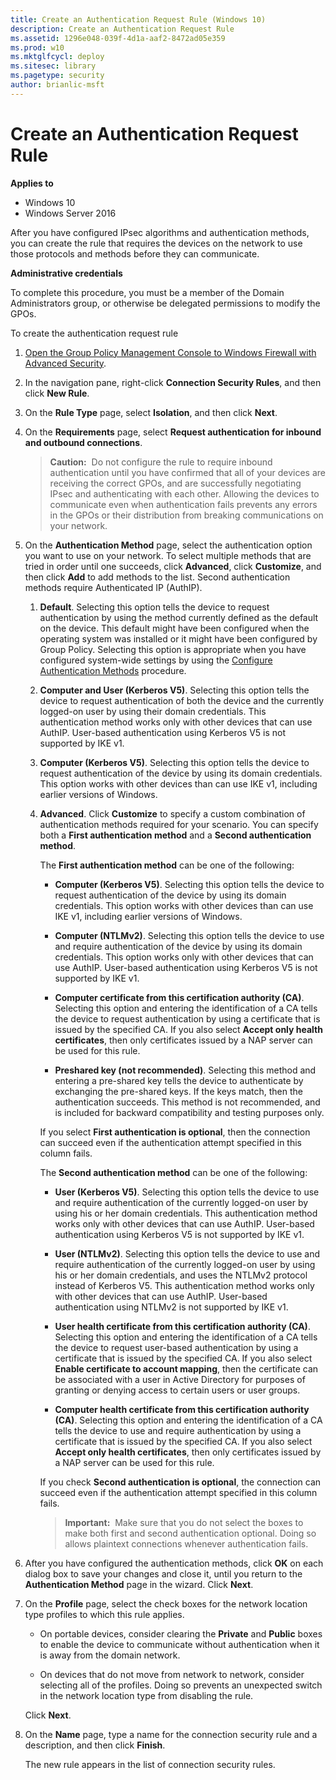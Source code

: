 ```yaml
---
title: Create an Authentication Request Rule (Windows 10)
description: Create an Authentication Request Rule
ms.assetid: 1296e048-039f-4d1a-aaf2-8472ad05e359
ms.prod: w10
ms.mktglfcycl: deploy
ms.sitesec: library
ms.pagetype: security
author: brianlic-msft
---
```


# Create an Authentication Request Rule

**Applies to**
-   Windows 10
-   Windows Server 2016

After you have configured IPsec algorithms and authentication methods, you can create the rule that requires the devices on the network to use those protocols and methods before they can communicate.

**Administrative credentials**

To complete this procedure, you must be a member of the Domain Administrators group, or otherwise be delegated permissions to modify the GPOs.

To create the authentication request rule

1.  [Open the Group Policy Management Console to Windows Firewall with Advanced Security](open-the-group-policy-management-console-to-windows-firewall-with-advanced-security.md).

2.  In the navigation pane, right-click **Connection Security Rules**, and then click **New Rule**.

3.  On the **Rule Type** page, select **Isolation**, and then click **Next**.

4.  On the **Requirements** page, select **Request authentication for inbound and outbound connections**.

    >**Caution:**  Do not configure the rule to require inbound authentication until you have confirmed that all of your devices are receiving the correct GPOs, and are successfully negotiating IPsec and authenticating with each other. Allowing the devices to communicate even when authentication fails prevents any errors in the GPOs or their distribution from breaking communications on your network.

5.  On the **Authentication Method** page, select the authentication option you want to use on your network. To select multiple methods that are tried in order until one succeeds, click **Advanced**, click **Customize**, and then click **Add** to add methods to the list. Second authentication methods require Authenticated IP (AuthIP).

    1.  **Default**. Selecting this option tells the device to request authentication by using the method currently defined as the default on the device. This default might have been configured when the operating system was installed or it might have been configured by Group Policy. Selecting this option is appropriate when you have configured system-wide settings by using the [Configure Authentication Methods](configure-authentication-methods.md) procedure.

    2.  **Computer and User (Kerberos V5)**. Selecting this option tells the device to request authentication of both the device and the currently logged-on user by using their domain credentials. This authentication method works only with other devices that can use AuthIP. User-based authentication using Kerberos V5 is not supported by IKE v1.

    3.  **Computer (Kerberos V5)**. Selecting this option tells the device to request authentication of the device by using its domain credentials. This option works with other devices than can use IKE v1, including earlier versions of Windows.

    4.  **Advanced**. Click **Customize** to specify a custom combination of authentication methods required for your scenario. You can specify both a **First authentication method** and a **Second authentication method**.

        The **First authentication method** can be one of the following:

        -   **Computer (Kerberos V5)**. Selecting this option tells the device to request authentication of the device by using its domain credentials. This option works with other devices than can use IKE v1, including earlier versions of Windows.

        -   **Computer (NTLMv2)**. Selecting this option tells the device to use and require authentication of the device by using its domain credentials. This option works only with other devices that can use AuthIP. User-based authentication using Kerberos V5 is not supported by IKE v1.

        -   **Computer certificate from this certification authority (CA)**. Selecting this option and entering the identification of a CA tells the device to request authentication by using a certificate that is issued by the specified CA. If you also select **Accept only health certificates**, then only certificates issued by a NAP server can be used for this rule.

        -   **Preshared key (not recommended)**. Selecting this method and entering a pre-shared key tells the device to authenticate by exchanging the pre-shared keys. If the keys match, then the authentication succeeds. This method is not recommended, and is included for backward compatibility and testing purposes only.

        If you select **First authentication is optional**, then the connection can succeed even if the authentication attempt specified in this column fails.

        The **Second authentication method** can be one of the following:

        -   **User (Kerberos V5)**. Selecting this option tells the device to use and require authentication of the currently logged-on user by using his or her domain credentials. This authentication method works only with other devices that can use AuthIP. User-based authentication using Kerberos V5 is not supported by IKE v1.

        -   **User (NTLMv2)**. Selecting this option tells the device to use and require authentication of the currently logged-on user by using his or her domain credentials, and uses the NTLMv2 protocol instead of Kerberos V5. This authentication method works only with other devices that can use AuthIP. User-based authentication using NTLMv2 is not supported by IKE v1.

        -   **User health certificate from this certification authority (CA)**. Selecting this option and entering the identification of a CA tells the device to request user-based authentication by using a certificate that is issued by the specified CA. If you also select **Enable certificate to account mapping**, then the certificate can be associated with a user in Active Directory for purposes of granting or denying access to certain users or user groups.

        -   **Computer health certificate from this certification authority (CA)**. Selecting this option and entering the identification of a CA tells the device to use and require authentication by using a certificate that is issued by the specified CA. If you also select **Accept only health certificates**, then only certificates issued by a NAP server can be used for this rule.

        If you check **Second authentication is optional**, the connection can succeed even if the authentication attempt specified in this column fails.

        >**Important:**  Make sure that you do not select the boxes to make both first and second authentication optional. Doing so allows plaintext connections whenever authentication fails.

6.  After you have configured the authentication methods, click **OK** on each dialog box to save your changes and close it, until you return to the **Authentication Method** page in the wizard. Click **Next**.

7.  On the **Profile** page, select the check boxes for the network location type profiles to which this rule applies.

    -   On portable devices, consider clearing the **Private** and **Public** boxes to enable the device to communicate without authentication when it is away from the domain network.

    -   On devices that do not move from network to network, consider selecting all of the profiles. Doing so prevents an unexpected switch in the network location type from disabling the rule.

    Click **Next**.

8.  On the **Name** page, type a name for the connection security rule and a description, and then click **Finish**.

    The new rule appears in the list of connection security rules.
